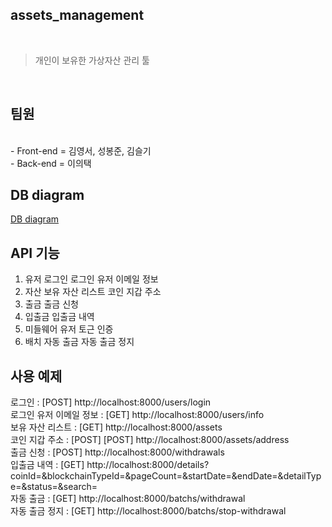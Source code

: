## assets_management

<br/>

> 개인이 보유한 가상자산 관리 툴

<br/>

## 팀원
<br/>
- Front-end = 김영서, 성봉준, 김슬기
<br/>
- Back-end = 이의택
<br/>

## DB diagram
[DB diagram](https://dbdiagram.io/d/627da1997f945876b60cf57f)

## API 기능
1. 유저
    로그인
    로그인 유저 이메일 정보
2. 자산
    보유 자산 리스트
    코인 지갑 주소
3. 출금
    출금 신청
4. 입출금
    입출금 내역
5. 미들웨어
    유저 토근 인증
6. 배치
    자동 출금
    자동 출금 정지

## 사용 예제
    
로그인 : [POST] http://localhost:8000/users/login
<br/>
로그인 유저 이메일 정보 : [GET] http://localhost:8000/users/info
<br/>
보유 자산 리스트 : [GET] http://localhost:8000/assets
<br/>
코인 지갑 주소 : [POST] [POST] http://localhost:8000/assets/address
<br/>
출금 신청 : [POST] http://localhost:8000/withdrawals
<br/>
입출금 내역 : [GET] http://localhost:8000/details?coinId=&blockchainTypeId=&pageCount=&startDate=&endDate=&detailType=&status=&search=
<br/>
자동 출금 : [GET] http://localhost:8000/batchs/withdrawal
<br/>
자동 출금 정지 : [GET] http://localhost:8000/batchs/stop-withdrawal
